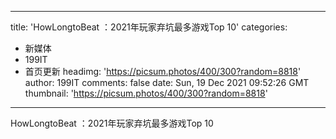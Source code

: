 
---
title: 'HowLongtoBeat ：2021年玩家弃坑最多游戏Top 10'
categories: 
 - 新媒体
 - 199IT
 - 首页更新
headimg: 'https://picsum.photos/400/300?random=8818'
author: 199IT
comments: false
date: Sun, 19 Dec 2021 09:52:26 GMT
thumbnail: 'https://picsum.photos/400/300?random=8818'
---

<div>   
HowLongtoBeat ：2021年玩家弃坑最多游戏Top 10  
</div>
            